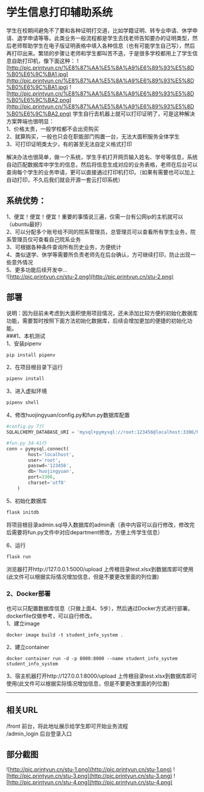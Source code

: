 # 学生信息打印辅助系统

学生在校期间避免不了要和各种证明打交道，比如学籍证明、转专业申请、休学申请、退学申请等等。此类业务一般流程都是学生去找老师告知要办的证明类型，然后老师帮助学生在电子版证明表格中填入各种信息（也有可能学生自己写），然后再打印出来。繁琐的步骤让老师和学生都叫苦不迭，于是很多学校都用上了学生信息自助打印机，像下面这种：
![http://pic.printyun.cn/%E8%87%AA%E5%8A%A9%E6%89%93%E5%8D%B0%E6%9C%BA1.jpg](http://pic.printyun.cn/%E8%87%AA%E5%8A%A9%E6%89%93%E5%8D%B0%E6%9C%BA1.jpg)
![http://pic.printyun.cn/%E8%87%AA%E5%8A%A9%E6%89%93%E5%8D%B0%E6%9C%BA2.png](http://pic.printyun.cn/%E8%87%AA%E5%8A%A9%E6%89%93%E5%8D%B0%E6%9C%BA2.png)
学生自行去机器上就可以打印证明了，可是这种解决方案弊端也很明显：  
1、价格太贵，一般学校都不会出资购买  
2、就算购买，一般也只会在职能部门购置一台，无法大面积服务全体学生  
3、可打印证明类太少，有的甚至无法自定义格式打印  

解决办法也很简单，做一个系统，学生手机打开网页输入姓名、学号等信息，系统自动匹配数据库中学生的信息，然后将信息生成对应的业务表格，老师在后台可以查询每个学生的业务申请，更可以直接通过打印机打印。（如果有需要也可以加上自动打印，不久后我们就会开源一套云打印系统）

## 系统优势：
1、便宜！便宜！便宜！重要的事情说三遍，仅需一台有公网ip的主机就可以（ubuntu最好）  
2、可以分配多个账号给不同的院系管理员，总管理员可以查看所有学生业务，院系管理员仅可查看自己院系业务  
3、可根据各种条件查询所有历史业务，方便统计  
4、类似退学、休学等需要所负责老师先在后台确认，方可继续打印，防止出现一些意外情况  
5、更多功能后续开发中...  
![http://pic.printyun.cn/stu-2.png](http://pic.printyun.cn/stu-2.png)

## 部署
说明：因为目前未考虑到大面积使用项目情况，还未添加比较方便的初始化数据库功能，需要暂时按照下面方法初始化数据库，后续会增加更加的便捷的初始化功能。  
###1、本机测试  
1、安装pipenv
   ```python
   pip install pipenv
   ```
2、在项目根目录下运行
   ```python
   pipenv install
   ```
3、进入虚拟环境
   ```python
   pipenv shell
   ```
4、修改huojingyuan/config.py和fun.py数据库配置
```python
#config.py 7行
SQLALCHEMY_DATABASE_URI = 'mysql+pymysql://root:123456@localhost:3306/huojingyuan'
```
```python
#fun.py 34-41行
conn = pymysql.connect(
        host='localhost',
        user='root',
        passwd='123456',
        db='huojingyuan',
        port=3306,
        charset='utf8'
    )
```
5、初始化数据库
```python
flask initdb
```
将项目根目录admin.sql导入数据库的admin表（表中内容可以自行修改，修改完后需要将fun.py文件中对应department修改，方便上传学生信息）

6、运行
```python
flask run
```
浏览器打开http://127.0.0.1:5000/upload
上传根目录test.xlsx到数据库即可使用(此文件可以根据实际情况增加信息，但是不要更改里面的列位置)

### 2、Docker部署  
也可以只配置数据库信息（只做上面4、5步），然后通过Docker方式进行部署。dockerfile仅做参考，可以自行修改。  
1、建立image  
```
docker image build -t student_info_system .
```
2、建立container
```
docker container run -d -p 8000:8000 --name student_info_system student_info_system
```
3、宿主机器打开http://127.0.0.1:8000/upload
上传根目录test.xlsx到数据库即可使用(此文件可以根据实际情况增加信息，但是不要更改里面的列位置)

***


## 相关URL
/front 前台，将此地址展示给学生即可开始业务流程  
/admin_login 后台登录入口




## 部分截图
![http://pic.printyun.cn/stu-1.png](http://pic.printyun.cn/stu-1.png)
![http://pic.printyun.cn/stu-3.png](http://pic.printyun.cn/stu-3.png)
![http://pic.printyun.cn/stu-4.png](http://pic.printyun.cn/stu-4.png)